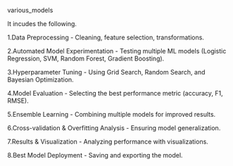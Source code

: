 various_models

It incudes the following.

1.Data Preprocessing - Cleaning, feature selection, transformations.

2.Automated Model Experimentation - Testing multiple ML models (Logistic Regression, SVM, Random Forest, Gradient Boosting).

3.Hyperparameter Tuning - Using Grid Search, Random Search, and Bayesian Optimization.

4.Model Evaluation - Selecting the best performance metric (accuracy, F1, RMSE).

5.Ensemble Learning - Combining multiple models for improved results.

6.Cross-validation & Overfitting Analysis - Ensuring model generalization.

7.Results & Visualization - Analyzing performance with visualizations.

8.Best Model Deployment - Saving and exporting the model.
